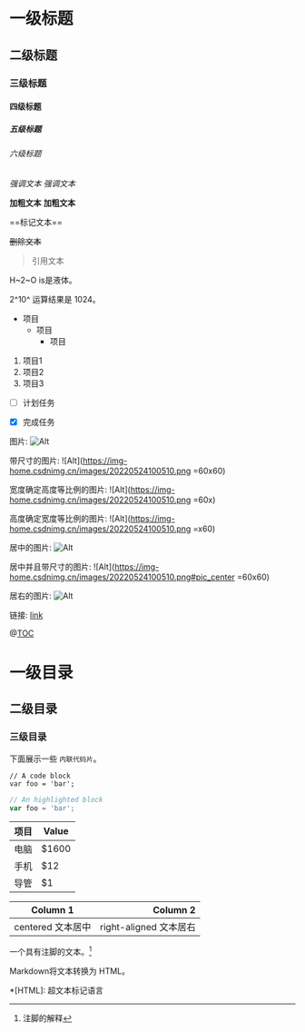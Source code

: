 # 一级标题
## 二级标题
### 三级标题
#### 四级标题
##### 五级标题
###### 六级标题

*强调文本* _强调文本_

**加粗文本** __加粗文本__

==标记文本==

~~删除文本~~

> 引用文本

H~2~O is是液体。

2^10^ 运算结果是 1024。

- 项目
  * 项目
    + 项目

1. 项目1
2. 项目2
3. 项目3

- [ ] 计划任务
- [x] 完成任务


图片: ![Alt](https://img-home.csdnimg.cn/images/20220524100510.png)

带尺寸的图片: ![Alt](https://img-home.csdnimg.cn/images/20220524100510.png =60x60)

宽度确定高度等比例的图片: ![Alt](https://img-home.csdnimg.cn/images/20220524100510.png =60x)

高度确定宽度等比例的图片: ![Alt](https://img-home.csdnimg.cn/images/20220524100510.png =x60)

居中的图片: ![Alt](https://img-home.csdnimg.cn/images/20220524100510.png#pic_center)

居中并且带尺寸的图片: ![Alt](https://img-home.csdnimg.cn/images/20220524100510.png#pic_center =60x60)

居右的图片: ![Alt](https://img-home.csdnimg.cn/images/20220524100510.png#pic_right)


链接: [link](https://www.csdn.net/)

@[TOC](这里写目录标题)
# 一级目录
## 二级目录
### 三级目录


下面展示一些 `内联代码片`。

```
// A code block
var foo = 'bar';
```

```javascript
// An highlighted block
var foo = 'bar';
```

项目     | Value
-------- | -----
电脑  | $1600
手机  | $12
导管  | $1

| Column 1 | Column 2      |
|:--------:| -------------:|
| centered 文本居中 | right-aligned 文本居右 |


一个具有注脚的文本。[^1]

[^1]: 注脚的解释

Markdown将文本转换为 HTML。

*[HTML]:   超文本标记语言

